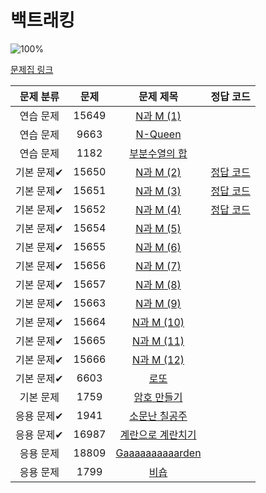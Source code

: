 # 백트래킹

![100%](https://progress-bar.dev/3/?scale=20&title=progress&width=500&color=babaca&suffix=/20)

[문제집 링크](https://www.acmicpc.net/workbook/view/7315)

| 문제 분류  |  문제   |                          문제 제목                           |                             정답 코드                              |
|:------:|:-----:|:--------------------------------------------------------:|:--------------------------------------------------------------:|
| 연습 문제  | 15649 |    [N과 M (1)](https://www.acmicpc.net/problem/15649)     |                                                                |
| 연습 문제  | 9663  |     [N-Queen](https://www.acmicpc.net/problem/9663)      |                                                                |
| 연습 문제  | 1182  |     [부분수열의 합](https://www.acmicpc.net/problem/1182)      |                                                                |
| 기본 문제✔ | 15650 |    [N과 M (2)](https://www.acmicpc.net/problem/15650)     | [정답 코드](../../baa_kingDog/backtracking/_15650_N과M_2/Main.java) |
| 기본 문제✔ | 15651 |    [N과 M (3)](https://www.acmicpc.net/problem/15651)     | [정답 코드](../../baa_kingDog/backtracking/_15651_N과M_3/Main.java) |
| 기본 문제✔ | 15652 |    [N과 M (4)](https://www.acmicpc.net/problem/15652)     | [정답 코드](../../baa_kingDog/backtracking/_15652_N과M_4/Main.java) |
| 기본 문제✔ | 15654 |    [N과 M (5)](https://www.acmicpc.net/problem/15654)     |                                                                |
| 기본 문제✔ | 15655 |    [N과 M (6)](https://www.acmicpc.net/problem/15655)     |                                                                |
| 기본 문제✔ | 15656 |    [N과 M (7)](https://www.acmicpc.net/problem/15656)     |                                                                |
| 기본 문제✔ | 15657 |    [N과 M (8)](https://www.acmicpc.net/problem/15657)     |                                                                |
| 기본 문제✔ | 15663 |    [N과 M (9)](https://www.acmicpc.net/problem/15663)     |                                                                |
| 기본 문제✔ | 15664 |    [N과 M (10)](https://www.acmicpc.net/problem/15664)    |                                                                |
| 기본 문제✔ | 15665 |    [N과 M (11)](https://www.acmicpc.net/problem/15665)    |                                                                |
| 기본 문제✔ | 15666 |    [N과 M (12)](https://www.acmicpc.net/problem/15666)    |                                                                |
| 기본 문제✔ | 6603  |        [로또](https://www.acmicpc.net/problem/6603)        |                                                                |
| 기본 문제  | 1759  |      [암호 만들기](https://www.acmicpc.net/problem/1759)      |                                                                |
| 응용 문제✔ | 1941  |     [소문난 칠공주](https://www.acmicpc.net/problem/1941)      |                                                                |
| 응용 문제✔ | 16987 |    [계란으로 계란치기](https://www.acmicpc.net/problem/16987)    |                                                                |
| 응용 문제  | 18809 | [Gaaaaaaaaaarden](https://www.acmicpc.net/problem/18809) |                                                                |
| 응용 문제  | 1799  |        [비숍](https://www.acmicpc.net/problem/1799)        |                                                                |